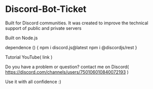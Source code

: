 # Discord-Bot-Ticket
Built for Discord communities. It was created to improve the technical support of public and private servers


Built on Node.js

dependence (<place in the cmd>) {
    npm i discord.js@latest
    npm i @discordjs/rest
}

Tutorial YouTube(
    link
)

Do you have a problem or question?
contact me on Discord(
    https://discord.com/channels/users/750106010840072193
)

Use it with all confidence :)
